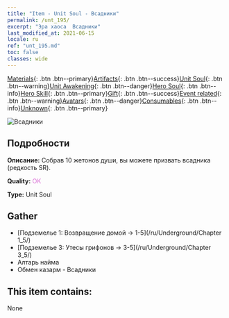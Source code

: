 ```yaml
---
title: "Item - Unit Soul - Всадники"
permalink: /unt_195/
excerpt: "Эра хаоса  Всадники"
last_modified_at: 2021-06-15
locale: ru
ref: "unt_195.md"
toc: false
classes: wide
---
```

 [Materials](/ItemsRU/){: .btn .btn--primary}[Artifacts](/ItemsRU/Artifacts/){: .btn .btn--success}[Unit Soul](/ItemsRU/UnitSoul/){: .btn .btn--warning}[Unit Awakening](/ItemsRU/UnitAwakening/){: .btn .btn--danger}[Hero Soul](/ItemsRU/HeroSoul/){: .btn .btn--info}[Hero Skill](/ItemsRU/HeroSkill/){: .btn .btn--primary}[Gift](/ItemsRU/Gift/){: .btn .btn--success}[Event related](/ItemsRU/Events/){: .btn .btn--warning}[Avatars](/ItemsRU/Avatars/){: .btn .btn--danger}[Consumables](/ItemsRU/Consumables/){: .btn .btn--info}[Unknown](/ItemsRU/Unknown/){: .btn .btn--primary}

 ![Всадники](/images/u/ti_qishi.jpg)

## Подробности
 **Описание:** Собрав 10 жетонов души, вы можете призвать всадника (редкость SR).

 **Quality:** <span style="color: #DA70D6">OK</span>

 **Type:** Unit Soul

## Gather

*    [Подземелье 1: Возвращение домой -> 1-5](/ru/Underground/Chapter 1_5/) 
*    [Подземелье 3: Утесы грифонов -> 3-5](/ru/Underground/Chapter 3_5/) 
*    Алтарь найма 
*    Обмен казарм - Всадники 

## This item contains:

  None

